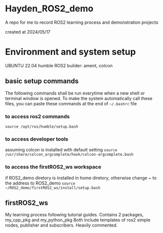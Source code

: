# Hayden_ROS2_demo
A repo for me to record ROS2 learning process and demonstration projects

created at 2024/05/17
# Environment and system setup
UBUNTU 22.04 humble
ROS2
builder: ament, colcon
## basic setup commands
The following commands shall be run everytime when a new shell or terminal window is opened.
To make the system automatically call these files, you can paste these commands at the end of `~/.bashrc` file
### to access ros2 commands
`source /opt/ros/humble/setup.bash`
### to access developer tools
assuming colcon is installed with default setting
`source /usr/share/colcon_argcomplete/hook/colcon-argcomplete.bash`
### to access the firstROS2_ws workspace
if ROS2_demo diretory is installed in home diretory, otherwise change ~ to the address to ROS2_demo
`source ~/ROS2_demo/firstROS2_ws/install/setup.bash`

## firstROS2_ws 
My learning process following tutorial guides.
Contains 2 packages, my_cpp_pkg and my_python_pkg
Both include templates of ros2 simple nodes, publisher and subscribers.
Heavily commented.
